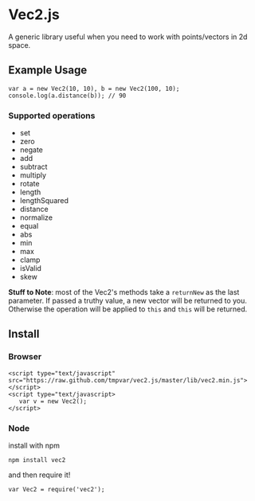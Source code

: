 # Vec2.js

  A generic library useful when you need to work with points/vectors in 2d space.

## Example Usage

    var a = new Vec2(10, 10), b = new Vec2(100, 10);
    console.log(a.distance(b)); // 90

### Supported operations

 * set
 * zero
 * negate
 * add
 * subtract
 * multiply
 * rotate
 * length
 * lengthSquared
 * distance
 * normalize
 * equal
 * abs
 * min
 * max
 * clamp
 * isValid
 * skew

**Stuff to Note**: most of the Vec2's methods take a `returnNew` as the last parameter.  If passed a truthy value, a new vector will be returned to you.  Otherwise the operation will be applied to `this` and `this` will be returned.

## Install

### Browser

    <script type="text/javascript" src="https://raw.github.com/tmpvar/vec2.js/master/lib/vec2.min.js"></script>
    <script type="text/javascript>
       var v = new Vec2();
    </script>

### Node

install with npm

    npm install vec2

and then require it!

    var Vec2 = require('vec2');
